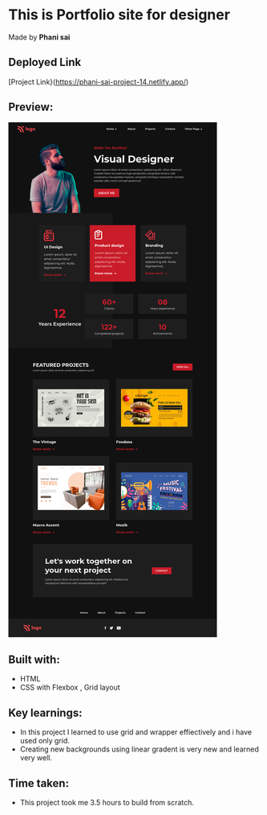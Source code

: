 # This is Portfolio site for designer

Made by **Phani sai**

## Deployed Link

[Project Link}(https://phani-sai-project-14.netlify.app/)

## Preview:

![Desktop view](./desktop.png)

## Built with:
- HTML
- CSS with Flexbox , Grid layout

## Key learnings:

- In this project I learned to use grid and wrapper effiectively and i have used only grid.
- Creating new backgrounds using linear gradent is very new and learned very well.


## Time taken:

- This project took me 3.5 hours to build from scratch.

